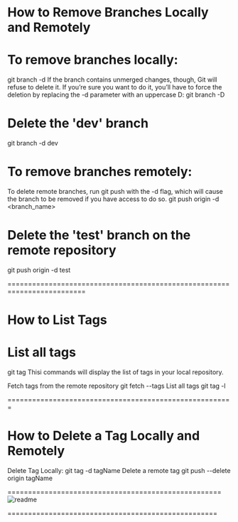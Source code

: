 # How to Remove Branches Locally and Remotely

# To remove branches locally:

git branch -d <branch-name>
If the branch contains unmerged changes, though, Git will refuse to delete it. 
If you’re sure you want to do it, you’ll have to force the deletion by replacing the -d parameter with an uppercase D:
git branch -D <branch-name>

# Delete the 'dev' branch
git branch -d dev


# To remove branches remotely:

To delete remote branches, run git push with the -d flag, which will cause the branch to be removed if you have access to do so.
git push origin -d <branch_name>

# Delete the 'test' branch on the remote repository
git push origin -d test

=========================================================================
# How to List Tags
# List all tags
git tag
Thisi commands will display the list of tags in your local repository.

Fetch tags from the remote repository
git fetch --tags
List all tags
git tag -l

=======================================================
# How to Delete a Tag Locally and Remotely
Delete Tag Locally:
git tag -d tagName
Delete a remote tag
git push --delete origin tagName

====================================================
![readme](https://github.com/maghfra/day02_task01/assets/156420828/b62dc712-e6f0-41e9-a639-ad0eef2c7e73)

===================================================


